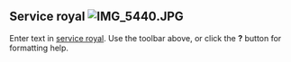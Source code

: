 ## Service  royal ![IMG_5440.JPG]({{site.baseurl}}/fichiers/IMG_5440.JPG)



Enter text in [service royal](). Use the toolbar above, or click the **?** button for formatting help.

